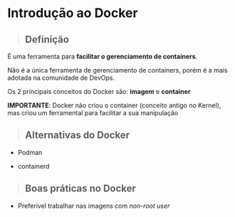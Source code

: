 # Introdução ao Docker

> ## **Definição**

É uma ferramenta para **facilitar o gerenciamento de containers**.

Não é a única ferramenta de gerenciamento de containers, porém é a mais adotada na comunidade de DevOps.

Os 2 principais conceitos do Docker são: **imagem** e **container**

**IMPORTANTE**: Docker não criou o container (conceito antigo no Kernel), mas criou um ferramental para facilitar a sua manipulação

> ## **Alternativas do Docker**

* Podman

* containerd

> ## Boas práticas no Docker

* Preferível trabalhar nas imagens com *non-root user*